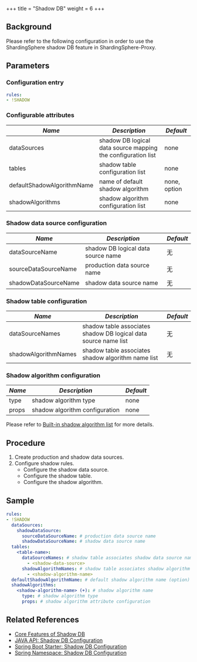 +++
title = "Shadow DB"
weight = 6
+++

## Background
Please refer to the following configuration in order to use the ShardingSphere shadow DB feature in ShardingSphere-Proxy.

## Parameters
### Configuration entry

```yaml
rules:
- !SHADOW
```

###  Configurable attributes

| *Name*  | *Description*  | *Default*  |
| ------- | ------ | ----- |
| dataSources | shadow DB logical data source mapping the configuration list | none |
| tables | shadow table configuration list | none |
| defaultShadowAlgorithmName | name of default shadow algorithm | none, option |
| shadowAlgorithms | shadow algorithm configuration list | none |

### Shadow data source configuration

| *Name*  | *Description*  | *Default*  |
| ------- | ------ | ----- |
| dataSourceName | shadow DB logical data source name | 无 |
| sourceDataSourceName | production data source name | 无 |
| shadowDataSourceName | shadow data source name | 无 |

### Shadow table configuration

| *Name*  | *Description*  | *Default*  |
| ------- | ------ | ----- |
| dataSourceNames | shadow table associates shadow DB logical data source name list | 无 |
| shadowAlgorithmNames | shadow table associates shadow algorithm name list | 无 |

### Shadow algorithm configuration

| *Name*  | *Description*  | *Default*  |
| ------- | ------ | ----- |
| type | shadow algorithm type | none |
| props | shadow algorithm configuration | none |

Please refer to [Built-in shadow algorithm list](/en/user-manual/common-config/builtin-algorithm/shadow) for more details.

## Procedure
1. Create production and shadow data sources.
2. Configure shadow rules.
    - Configure the shadow data source.
    - Configure the shadow table.
    - Configure the shadow algorithm.

## Sample

```yaml
rules:
- !SHADOW
  dataSources:
    shadowDataSource:
      sourceDataSourceName: # production data source name
      shadowDataSourceName: # shadow data source name
  tables:
    <table-name>:
      dataSourceNames: # shadow table associates shadow data source name list
        - <shadow-data-source>
      shadowAlgorithmNames: # shadow table associates shadow algorithm name list
        - <shadow-algorithm-name>
  defaultShadowAlgorithmName: # default shadow algorithm name (option)
  shadowAlgorithms:
    <shadow-algorithm-name> (+): # shadow algorithm name
      type: # shadow algorithm type
      props: # shadow algorithm attribute configuration
```

## Related References
- [Core Features of Shadow DB](/en/features/shadow/)
- [JAVA API: Shadow DB Configuration](/en/user-manual/shardingsphere-jdbc/java-api/rules/shadow/)
- [Spring Boot Starter: Shadow DB Configuration](/en/user-manual/shardingsphere-jdbc/spring-boot-starter/rules/shadow/)
- [Spring Namespace: Shadow DB Configuration](/en/user-manual/shardingsphere-jdbc/spring-namespace/rules/shadow/)
